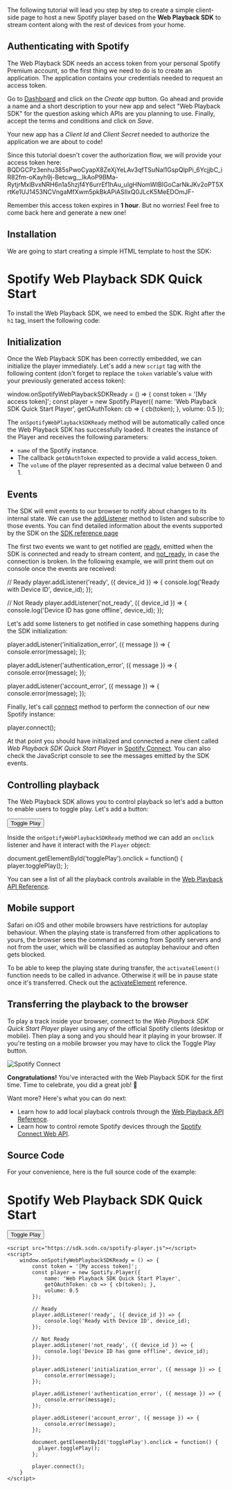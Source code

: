 The following tutorial will lead you step by step to create a simple client-side page to host a new Spotify player based on the **Web Playback SDK** to stream content along with the rest of devices from your home.

## Authenticating with Spotify

The Web Playback SDK needs an access token from your personal Spotify Premium account, so the first thing we need to do is to create an application. The application contains your credentials needed to request an access token.

Go to [Dashboard](https://developer.spotify.com/dashboard) and click on the _Create app_ button. Go ahead and provide a name and a short description to your new app and select "Web Playback SDK" for the question asking which APIs are you planning to use. Finally, accept the terms and conditions and click on _Save_.

Your new app has a _Client Id_ and _Client Secret_ needed to authorize the application we are about to code!

Since this tutorial doesn't cover the authorization flow, we will provide your access token here:
BQDGCPz3enhu385sPwoCyapX8ZeXjYeLAv3qfTSuNal1GspQlpPi_6YcjjbC_iR82fm-oKayh9j-Betcwg__IkAoP9BMa-RytjrMxlBvxNRH6n1a5hzjf4Y6urrEf1hAu_uIgHNomWIBIGoCarNkJKv2oPT5XrtKe1UJ1453NCVngaMfXwm5pkBkAPiASIlxQ0JLcK5MeEDOmJF-

Remember this access token expires in **1 hour**. But no worries! Feel free to come back here and generate a new one!

## Installation

We are going to start creating a simple HTML template to host the SDK:

<!DOCTYPE html>
<html>
  <head>
    <title>Spotify Web Playback SDK Quick Start</title>
  </head>
  <body>
    <h1>Spotify Web Playback SDK Quick Start</h1>
  </body>
</html>

To install the Web Playback SDK, we need to embed the SDK. Right after the `h1` tag, insert the following code:

<script src="https://sdk.scdn.co/spotify-player.js"></script>

## Initialization

Once the Web Playback SDK has been correctly embedded, we can initialize the player immediately. Let's add a new `script` tag with the following content (don't forget to replace the `token` variable's value with your previously generated access token):

window.onSpotifyWebPlaybackSDKReady = () => {
  const token = '[My access token]';
  const player = new Spotify.Player({
    name: 'Web Playback SDK Quick Start Player',
    getOAuthToken: cb => { cb(token); },
    volume: 0.5
  });


The `onSpotifyWebPlaybackSDKReady` method will be automatically called once the Web Playback SDK has successfully loaded. It creates the instance of the Player and receives the following parameters:

-   `name` of the Spotify instance.
-   The callback `getOAuthToken` expected to provide a valid access\_token.
-   The `volume` of the player represented as a decimal value between 0 and 1.

## Events

The SDK will emit events to our browser to notify about changes to its internal state. We can use the [addListener](https://developer.spotify.com/documentation/web-playback-sdk/reference#spotifyplayeraddlistener) method to listen and subscribe to those events. You can find detailed information about the events supported by the SDK on the [SDK reference page](https://developer.spotify.com/documentation/web-playback-sdk/reference)

The first two events we want to get notified are [ready](https://developer.spotify.com/documentation/web-playback-sdk/reference#ready), emitted when the SDK is connected and ready to stream content, and [not\_ready](https://developer.spotify.com/documentation/web-playback-sdk/reference#not_ready), in case the connection is broken. In the following example, we will print them out on console once the events are received:

  // Ready
  player.addListener('ready', ({ device_id }) => {
    console.log('Ready with Device ID', device_id);
  });

  // Not Ready
  player.addListener('not_ready', ({ device_id }) => {
    console.log('Device ID has gone offline', device_id);
  });


Let's add some listeners to get notified in case something happens during the SDK initialization:

  player.addListener('initialization_error', ({ message }) => {
      console.error(message);
  });

  player.addListener('authentication_error', ({ message }) => {
      console.error(message);
  });

  player.addListener('account_error', ({ message }) => {
      console.error(message);
  });


Finally, let's call [connect](https://developer.spotify.com/documentation/web-playback-sdk/reference#api-spotify-player-connect) method to perform the connection of our new Spotify instance:

  player.connect();

At that point you should have initialized and connected a new client called _Web Playback SDK Quick Start Player_ in [Spotify Connect](https://www.spotify.com/connect/). You can also check the JavaScript console to see the messages emitted by the SDK events.

## Controlling playback

The Web Playback SDK allows you to control playback so let's add a button to enable users to toggle play. Let's add a button:

<button id="togglePlay">Toggle Play</button>


Inside the `onSpotifyWebPlaybackSDKReady` method we can add an `onclick` listener and have it interact with the `Player` object:

document.getElementById('togglePlay').onclick = function() {
  player.togglePlay();
};


You can see a list of all the playback controls available in the [Web Playback API Reference](https://developer.spotify.com/documentation/web-playback-sdk/reference#spotifyplayer).

## Mobile support

Safari on iOS and other mobile browsers have restrictions for autoplay behaviour. When the playing state is transferred from other applications to yours, the browser sees the command as coming from Spotify servers and not from the user, which will be classified as autoplay behaviour and often gets blocked.

To be able to keep the playing state during transfer, the `activateElement()` function needs to be called in advance. Otherwise it will be in pause state once it's transferred. Check out the [activateElement](https://developer.spotify.com/documentation/web-playback-sdk/reference#spotifyplayeractivateelement) reference.

## Transferring the playback to the browser

To play a track inside your browser, connect to the _Web Playback SDK Quick Start Player_ player using any of the official Spotify clients (desktop or mobile). Then play a song and you should hear it playing in your browser. If you're testing on a mobile browser you may have to click the Toggle Play button.

![Spotify Connect](https://developer.spotify.com/images/documentation/web-playback-sdk/spotify_connect.png)

**Congratulations!** You've interacted with the Web Playback SDK for the first time. Time to celebrate, you did a great job! 👏

Want more? Here's what you can do next:

-   Learn how to add local playback controls through the [Web Playback API Reference](https://developer.spotify.com/documentation/web-playback-sdk/reference).
-   Learn how to control remote Spotify devices through the [Spotify Connect Web API](https://developer.spotify.com/documentation/web-api/reference/start-a-users-playback).

## Source Code

For your convenience, here is the full source code of the example:


<!DOCTYPE html>
<html>
<head>
    <title>Spotify Web Playback SDK Quick Start</title>
</head>
<body>
    <h1>Spotify Web Playback SDK Quick Start</h1>
    <button id="togglePlay">Toggle Play</button>

    <script src="https://sdk.scdn.co/spotify-player.js"></script>
    <script>
        window.onSpotifyWebPlaybackSDKReady = () => {
            const token = '[My access token]';
            const player = new Spotify.Player({
                name: 'Web Playback SDK Quick Start Player',
                getOAuthToken: cb => { cb(token); },
                volume: 0.5
            });

            // Ready
            player.addListener('ready', ({ device_id }) => {
                console.log('Ready with Device ID', device_id);
            });

            // Not Ready
            player.addListener('not_ready', ({ device_id }) => {
                console.log('Device ID has gone offline', device_id);
            });

            player.addListener('initialization_error', ({ message }) => {
                console.error(message);
            });

            player.addListener('authentication_error', ({ message }) => {
                console.error(message);
            });

            player.addListener('account_error', ({ message }) => {
                console.error(message);
            });

            document.getElementById('togglePlay').onclick = function() {
              player.togglePlay();
            };

            player.connect();
        }
    </script>
</body>
</html>
